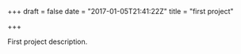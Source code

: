 +++
draft = false
date = "2017-01-05T21:41:22Z"
title = "first project"

+++

First project description.
